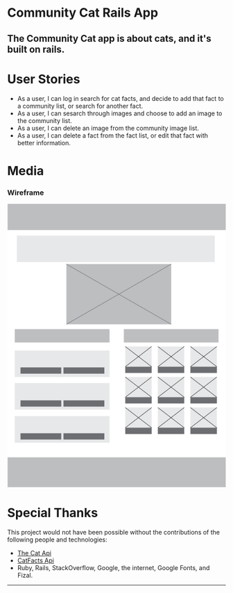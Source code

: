 # Community Cat Rails App
The Community Cat app is about cats, and it's built on rails. 
---
# User Stories
* As a user, I can log in search for cat facts, and decide to add that fact to a community list, or search for another fact.
* As a user, I can sesarch through images and choose to add an image to the community list.
* As a user, I can delete an image from the community image list.
* As a user, I can delete a fact from the fact list, or edit that fact with better information.

# Media
### Wireframe
![Wireframe](wireframe.jpg)


# Special Thanks
This project would not have been possible without the contributions of the following people and technologies:
* [The Cat Api ](http://thecatapi.com/)
*  [CatFacts Api ](http://catfacts-api.appspot.com/)
*  Ruby, Rails, StackOverflow, Google, the internet, Google Fonts, and Fizal.
---



